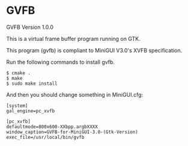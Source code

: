 # GVFB

GVFB Version 1.0.0

This is a virtual frame buffer program running on GTK.

This program (gvfb) is compliant to MiniGUI V3.0's XVFB specification.

Run the following commands to install gvfb.

	$ cmake .
	$ make
	$ sudo make install

And then you should change something in MiniGUI.cfg:

	[system]
	gal_engine=pc_xvfb

	[pc_xvfb]
	defaultmode=800x600-XXbpp.argbXXXX
	window_caption=GVFB-for-MiniGUI-3.0-(Gtk-Version)
	exec_file=/usr/local/bin/gvfb


